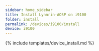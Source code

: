 ```yaml
---
sidebar: home_sidebar
title: Install Lynnrin-AOSP on i9100
folder: install
permalink: /devices/i9100/install
device: i9100
---
```

{% include templates/device_install.md %}
